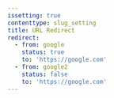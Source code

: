 ```yaml
---
issetting: true
contenttype: slug_setting
title: URL Redirect
redirect:
  - from: google
    status: true
    to: 'https://google.com'
  - from: google2
    status: false
    to: 'https://google.com'
---
```


